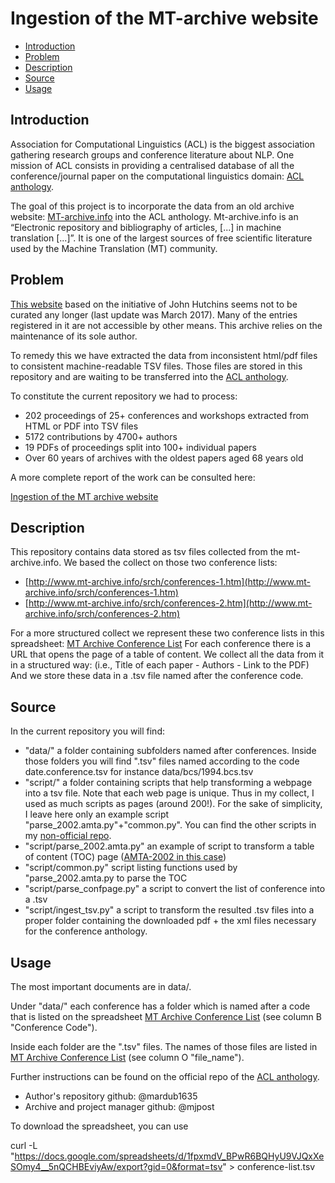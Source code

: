 # Ingestion of the MT-archive website

- [Introduction](#Introduction)
- [Problem](#Problem)
- [Description](#Description)
- [Source](#Source)
- [Usage](#Usage)

## Introduction

Association for Computational Linguistics (ACL) is the biggest association gathering research groups and conference literature about NLP. One mission of ACL consists in providing a centralised database of all the conference/journal paper on the computational linguistics domain: [ACL anthology](https://www.aclweb.org/anthology/).

The goal of this project is to incorporate the data from an old archive website: [MT-archive.info](http://www.mt-archive.info/) into the ACL anthology.
    Mt-archive.info is an “Electronic repository and bibliography of articles, [...] in machine translation [...]”. It is one of the largest sources of free scientific literature used by the Machine Translation (MT) community.

## Problem
[This website](http://www.mt-archive.info/) based on the initiative of John Hutchins seems not to be curated any longer (last update was March 2017). Many of the entries registered in it are not accessible by other means. This archive relies on the maintenance of its sole author.

To remedy this we have extracted the data from inconsistent html/pdf files to consistent machine-readable TSV files. Those files are stored in this repository and are waiting to be transferred into the [ACL anthology](https://www.aclweb.org/anthology/).

To constitute the current repository we had to process:

- 202 proceedings of 25+ conferences and workshops extracted from HTML or PDF into TSV files
- 5172 contributions by 4700+ authors
- 19 PDFs of proceedings split into 100+ individual papers
- Over 60 years of archives with the oldest papers aged 68 years old

A more complete report of the work can be consulted here:

[Ingestion of the MT archive website](https://docs.google.com/document/d/1yJRzxHQ_r316HRdC8z9IoeML_zVmAV08T2KsqXk3az4/edit?usp=sharing)




## Description

This repository contains data stored as tsv files collected from the mt-archive.info.
We based the collect on those two conference lists:
- [http://www.mt-archive.info/srch/conferences-1.htm](http://www.mt-archive.info/srch/conferences-1.htm)
- [http://www.mt-archive.info/srch/conferences-2.htm](http://www.mt-archive.info/srch/conferences-2.htm)

For a more structured collect we represent these two conference lists in this spreadsheet:
[MT Archive Conference List](https://docs.google.com/spreadsheets/d/1fpxmdV_BPwR6BQHyU9VJQxXeSOmy4__5nQCHBEviyAw/edit?usp=sharing)
For each conference there is a URL that opens the page of a table of content. We  collect all the data from it in a structured way:  (i.e., Title of each paper - Authors - Link to the PDF)
And we store these data in a .tsv file named after the conference code.


## Source

In the current repository you will find:
* "data/" a folder containing subfolders named after conferences. Inside those folders you will find ".tsv" files named according to the code date.conference.tsv for instance data/bcs/1994.bcs.tsv
* "script/" a folder containing scripts that help transforming a webpage into a tsv file. Note that each web page is unique. Thus in my collect, I used as much scripts as pages (around 200!). For the sake of simplicity, I leave here only an example script "parse_2002.amta.py"+"common.py". You can find the other scripts in my [non-official repo](https://github.com/mardub1635/mt-archive-workdir/).
* "script/parse_2002.amta.py" an example of script to transform a table of content (TOC) page ([AMTA-2002 in this case](http://www.mt-archive.info/00/AMTA-2002-TOC.htm))
* "script/common.py" script listing functions used by "parse_2002.amta.py to parse the TOC
* "script/parse_confpage.py" a script to convert the list of conference into a .tsv
* "script/ingest_tsv.py" a script to transform the resulted .tsv files into a proper folder containing the downloaded pdf + the xml files necessary for the conference anthology.



## Usage

The most important documents are in data/.

Under "data/" each conference has a folder which is named after a code that is listed on the spreadsheet [MT Archive Conference List](https://docs.google.com/spreadsheets/d/1fpxmdV_BPwR6BQHyU9VJQxXeSOmy4__5nQCHBEviyAw/edit?usp=sharing) (see column B "Conference Code").

Inside each folder are the ".tsv" files. The names of those files are listed in [MT Archive Conference List](https://docs.google.com/spreadsheets/d/1fpxmdV_BPwR6BQHyU9VJQxXeSOmy4__5nQCHBEviyAw/edit?usp=sharing) (see column O "file_name").

Further instructions can be found on the official repo of the [ACL anthology](https://github.com/acl-org/acl-anthology).

+ Author's repository github: @mardub1635 
+ Archive and project manager github: @mjpost

To download the spreadsheet, you can use

curl -L "https://docs.google.com/spreadsheets/d/1fpxmdV_BPwR6BQHyU9VJQxXeSOmy4__5nQCHBEviyAw/export?gid=0&format=tsv" > conference-list.tsv
